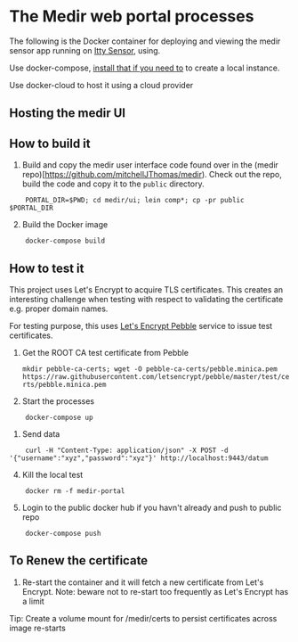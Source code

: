# The Medir web portal processes

The following is the Docker container for deploying and viewing the
medir sensor app running on [Itty Sensor](https://www.ittysensor.com),
using.

Use docker-compose,
[install that if you need to](https://www.docker.com/docker-toolbox)
to create a local instance.

Use docker-cloud to host it using a cloud provider

## Hosting the medir UI

## How to build it

1. Build and copy the medir user interface code found over in the
   (medir repo)[https://github.com/mitchellJThomas/medir).
   Check out the repo, build the code and copy it to the `public`
   directory.
```
    PORTAL_DIR=$PWD; cd medir/ui; lein comp*; cp -pr public $PORTAL_DIR
```

2. Build the Docker image
```
    docker-compose build
```

## How to test it

This project uses Let's Encrypt to acquire TLS certificates.  This
creates an interesting challenge when testing with respect to
validating the certificate e.g. proper domain names.

For testing purpose, this uses [Let's Encrypt
Pebble](https://github.com/letsencrypt/pebble) service to issue test
certificates.

1. Get the ROOT CA test certificate from Pebble

   ```mkdir pebble-ca-certs; wget -O pebble-ca-certs/pebble.minica.pem https://raw.githubusercontent.com/letsencrypt/pebble/master/test/certs/pebble.minica.pem```

1. Start the processes
```
    docker-compose up
```

1. Send data
```
    curl -H "Content-Type: application/json" -X POST -d '{"username":"xyz","password":"xyz"}' http://localhost:9443/datum

```

4. Kill the local test
```
    docker rm -f medir-portal
```

5. Login to the public docker hub if you havn't already and push to public repo
```
    docker-compose push
```


## To Renew the certificate

1. Re-start the container and it will fetch a new certificate from
   Let's Encrypt.  Note: beware not to re-start too frequently as
   Let's Encrypt has a limit

Tip: Create a volume mount for /medir/certs to persist certificates
across image re-starts

